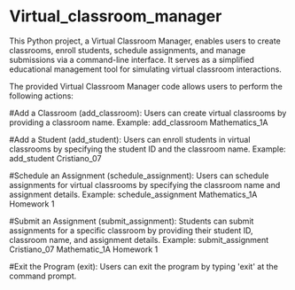 # Virtual_classroom_manager

This Python project, a Virtual Classroom Manager, enables users to create classrooms, enroll students, schedule assignments, and manage submissions via a command-line interface. It serves as a simplified educational management tool for simulating virtual classroom interactions.

The provided Virtual Classroom Manager code allows users to perform the following actions:

#Add a Classroom (add_classroom):
Users can create virtual classrooms by providing a classroom name.
Example: add_classroom Mathematics_1A

#Add a Student (add_student):
Users can enroll students in virtual classrooms by specifying the student ID and the classroom name.
Example: add_student Cristiano_07

#Schedule an Assignment (schedule_assignment):
Users can schedule assignments for virtual classrooms by specifying the classroom name and assignment details.
Example: schedule_assignment Mathematics_1A Homework 1 

#Submit an Assignment (submit_assignment):
Students can submit assignments for a specific classroom by providing their student ID, classroom name, and assignment details.
Example: submit_assignment Cristiano_07 Mathematic_1A Homework 1 

#Exit the Program (exit):
Users can exit the program by typing 'exit' at the command prompt.
